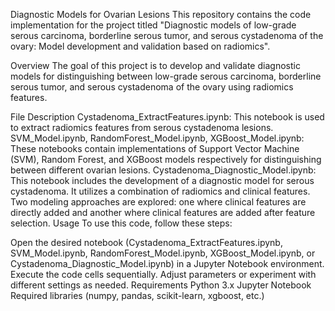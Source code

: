 Diagnostic Models for Ovarian Lesions
This repository contains the code implementation for the project titled "Diagnostic models of low-grade serous carcinoma, borderline serous tumor, and serous cystadenoma of the ovary: Model development and validation based on radiomics".

Overview
The goal of this project is to develop and validate diagnostic models for distinguishing between low-grade serous carcinoma, borderline serous tumor, and serous cystadenoma of the ovary using radiomics features.

File Description
Cystadenoma_ExtractFeatures.ipynb: This notebook is used to extract radiomics features from serous cystadenoma lesions.
SVM_Model.ipynb, RandomForest_Model.ipynb, XGBoost_Model.ipynb: These notebooks contain implementations of Support Vector Machine (SVM), Random Forest, and XGBoost models respectively for distinguishing between different ovarian lesions.
Cystadenoma_Diagnostic_Model.ipynb: This notebook includes the development of a diagnostic model for serous cystadenoma. It utilizes a combination of radiomics and clinical features. Two modeling approaches are explored: one where clinical features are directly added and another where clinical features are added after feature selection.
Usage
To use this code, follow these steps:

Open the desired notebook (Cystadenoma_ExtractFeatures.ipynb, SVM_Model.ipynb, RandomForest_Model.ipynb, XGBoost_Model.ipynb, or Cystadenoma_Diagnostic_Model.ipynb) in a Jupyter Notebook environment.
Execute the code cells sequentially.
Adjust parameters or experiment with different settings as needed.
Requirements
Python 3.x
Jupyter Notebook
Required libraries (numpy, pandas, scikit-learn, xgboost, etc.)
